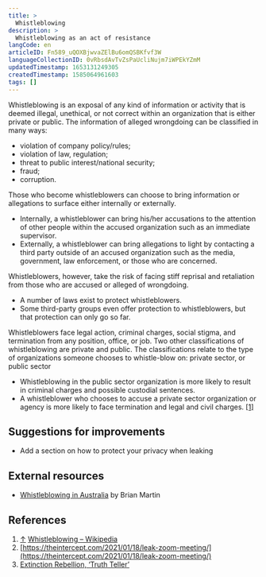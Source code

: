 ```yaml
---
title: >
  Whistleblowing
description: >
  Whistleblowing as an act of resistance
langCode: en
articleID: Fn589_uQOXBjwvaZElBu6omQSBKfvf3W
languageCollectionID: 0vRbsdAvTvZsPaUcliNujm7iWPEkYZmM
updatedTimestamp: 1653131249305
createdTimestamp: 1585064961603
tags: []
---
```


Whistleblowing is an exposal of any kind of information or activity that is deemed illegal, unethical, or not correct within an organization that is either private or public. The information of alleged wrongdoing can be classified in many ways:

-   violation of company policy/rules;
-   violation of law, regulation;
-   threat to public interest/national security;
-   fraud;
-   corruption.

Those who become whistleblowers can choose to bring information or allegations to surface either internally or externally.

-   Internally, a whistleblower can bring his/her accusations to the attention of other people within the accused organization such as an immediate supervisor.
-   Externally, a whistleblower can bring allegations to light by contacting a third party outside of an accused organization such as the media, government, law enforcement, or those who are concerned.

Whistleblowers, however, take the risk of facing stiff reprisal and retaliation from those who are accused or alleged of wrongdoing.

-   A number of laws exist to protect whistleblowers.
-   Some third-party groups even offer protection to whistleblowers, but that protection can only go so far.

Whistleblowers face legal action, criminal charges, social stigma, and termination from any position, office, or job. Two other classifications of whistleblowing are private and public. The classifications relate to the type of organizations someone chooses to whistle-blow on: private sector, or public sector

-   Whistleblowing in the public sector organization is more likely to result in criminal charges and possible custodial sentences.
-   A whistleblower who chooses to accuse a private sector organization or agency is more likely to face termination and legal and civil charges. [\[1\]](https://webcache.googleusercontent.com/search?q=cache:VEHxfa7W_t0J:https://www.activisthandbook.org/index.php/Whistleblowing+&cd=5&hl=nl&ct=clnk&gl=nl&client=safari#cite_note-1)

## Suggestions for improvements

-   Add a section on how to protect your privacy when leaking

## External resources

-   [Whistleblowing in Australia](https://www.bmartin.cc/dissent/) by Brian Martin

## References

1.  [↑](https://webcache.googleusercontent.com/search?q=cache:VEHxfa7W_t0J:https://www.activisthandbook.org/index.php/Whistleblowing+&cd=5&hl=nl&ct=clnk&gl=nl&client=safari#cite_ref-1) [Whistleblowing – Wikipedia](https://en.wikipedia.org/wiki/Whistleblower)
2.  [https://theintercept.com/2021/01/18/leak-zoom-meeting/](https://theintercept.com/2021/01/18/leak-zoom-meeting/)
3.  [Extinction Rebellion, ‘Truth Teller’](https://truthteller.life)